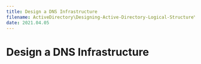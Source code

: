 ```yaml
---
title: Design a DNS Infrastructure
filename: ActiveDirectory\Designing-Active-Directory-Logical-Structure\Design-a-DNS-Infrastructure.md
date: 2021.04.05
---
```


# Design a DNS Infrastructure
